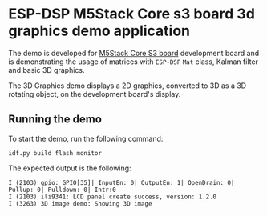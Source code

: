 # ESP-DSP M5Stack Core s3 board 3d graphics demo application

The demo is developed for [M5Stack Core S3 board](https://docs.m5stack.com/en/core/CoreS3) development board and is demonstrating the usage of matrices with `ESP-DSP` `Mat` class, Kalman filter and basic 3D graphics.

The 3D Graphics demo displays a 2D graphics, converted to 3D as a 3D rotating object, on the development board's display.  

## Running the demo

To start the demo, run the following command:

    idf.py build flash monitor

The expected output is the following:

    I (2103) gpio: GPIO[35]| InputEn: 0| OutputEn: 1| OpenDrain: 0| Pullup: 0| Pulldown: 0| Intr:0
    I (2103) ili9341: LCD panel create success, version: 1.2.0
    I (3263) 3D image demo: Showing 3D image

